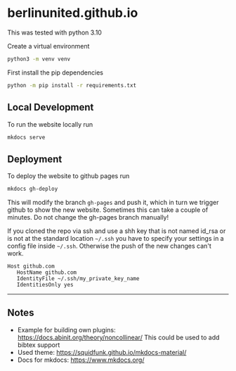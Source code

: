 berlinunited.github.io
======================
This was tested with python 3.10

Create a virtual environment
```bash
python3 -m venv venv
```

First install the pip dependencies
```bash
python -m pip install -r requirements.txt
```

## Local Development
To run the website locally run
```bash
mkdocs serve
```

## Deployment
To deploy the website to github pages run
```bash
mkdocs gh-deploy
```

This will modify the branch `gh-pages` and push it, which in turn we trigger github to show the new website. Sometimes
this can take a couple of minutes. Do not change the gh-pages branch manually!

If you cloned the repo via ssh and use a shh key that is not named id_rsa or is not at the standard location `~/.ssh` you have to specify your settings in a config file inside `~/.ssh`. Otherwise the push of the new changes can't work.
```
Host github.com
   HostName github.com
   IdentityFile ~/.ssh/my_private_key_name
   IdentitiesOnly yes
```

---
## Notes
- Example for building own plugins: https://docs.abinit.org/theory/noncollinear/ This could be used to add bibtex support
- Used theme: https://squidfunk.github.io/mkdocs-material/
- Docs for mkdocs: https://www.mkdocs.org/
